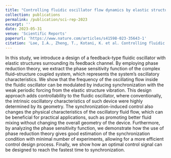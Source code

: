 ```yaml
---
title: "Controlling fluidic oscillator flow dynamics by elastic structure vibration"
collection: publications
permalink: /publication/sci-rep-2023
excerpt: ''
date: 2023-05-31
venue: 'Scientific Reports'
paperurl: 'https://www.nature.com/articles/s41598-023-35643-1'
citation: 'Loe, I.A., Zheng, T., Kotani, K. et al. Controlling fluidic oscillator flow dynamics by elastic structure vibration. Sci Rep 13, 8852 (2023). https://doi.org/10.1038/s41598-023-35643-1'
---
```


In this study, we introduce a design of a feedback-type fluidic oscillator with elastic structures surrounding its feedback channel. By employing phase reduction theory, we extract the phase sensitivity function of the complex fluid–structure coupled system, which represents the system’s oscillatory characteristics. We show that the frequency of the oscillating flow inside the fluidic oscillator can be modulated by inducing synchronization with the weak periodic forcing from the elastic structure vibration. This design approach adds controllability to the fluidic oscillator, where conventionally, the intrinsic oscillatory characteristics of such device were highly determined by its geometry. The synchronization-induced control also changes the physical characteristics of the oscillatory fluid flow, which can be beneficial for practical applications, such as promoting better fluid mixing without changing the overall geometry of the device. Furthermore, by analyzing the phase sensitivity function, we demonstrate how the use of phase reduction theory gives good estimation of the synchronization condition with minimal number of experiments, allowing for a more efficient control design process. Finally, we show how an optimal control signal can be designed to reach the fastest time to synchronization.